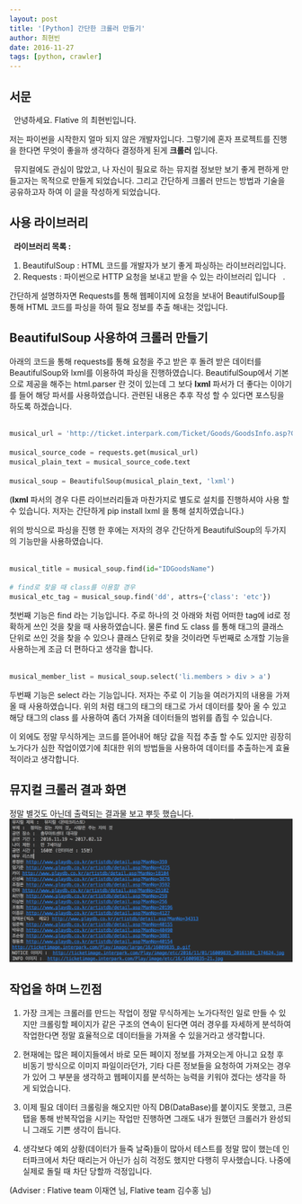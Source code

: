 ```yaml
---
layout: post
title: '[Python] 간단한 크롤러 만들기'
author: 최현빈
date: 2016-11-27
tags: [python, crawler]
---
```


## 서문

  안녕하세요. Flative 의 최현빈입니다.  

저는 파이썬을 시작한지 얼마 되지 않은 개발자입니다.  그렇기에 혼자 프로젝트를 진행을 한다면 무엇이 좋을까 생각하다 결정하게 된게 **크롤러** 입니다.

  뮤지컬에도 관심이 많았고, 나 자신이 필요로 하는 뮤지컬 정보만 보기 좋게 편하게 만들고자는 목적으로 만들게 되었습니다. 
그리고 간단하게 크롤러 만드는 방법과 기술을 공유하고자 하여 이 글을 작성하게 되었습니다. 
 

## 사용 라이브러리 

  **라이브러리 목록 :**

1. BeautifulSoup : HTML 코드를 개발자가 보기 좋게 파싱하는 라이브러리입니다. 
2. Requests : 파이썬으로 HTTP 요청을 보내고 받을 수 있는 라이브러리 입니다   .

간단하게 설명하자면 Requests를 통해 웹페이지에 요청을 보내어 BeautifulSoup를 통해 HTML 코드를 파싱을 하여 필요 정보를 추출 해내는 것입니다.

## BeautifulSoup 사용하여 크롤러 만들기

아래의 코드을 통해 requests를 통해 요청을 주고 받은 후 돌려 받은 데이터를 BeautifulSoup와 lxml를 이용하여 파싱을 진행하였습니다.
BeautifulSoup에서 기본으로 제공을 해주는 html.parser 란 것이 있는데 그 보다 **lxml** 파서가 더 좋다는 이야기를 들어 해당 파서를 사용하였습니다. 
관련된 내용은 추후 작성 할 수 있다면 포스팅을 하도록 하겠습니다.


```python

musical_url = 'http://ticket.interpark.com/Ticket/Goods/GoodsInfo.asp?GroupCode=16009835'

musical_source_code = requests.get(musical_url)
musical_plain_text = musical_source_code.text

musical_soup = BeautifulSoup(musical_plain_text, 'lxml')
```

(**lxml** 파서의 경우 다른 라이브러리들과 마찬가지로 별도로 설치를 진행하셔야 사용 할 수 있습니다. 저자는 간단하게 pip install lxml 을 통해 설치하였습니다.)

위의 방식으로 파싱을 진행 한 후에는 저자의 경우 간단하게 BeautifulSoup의 두가지의 기능만을 사용하였습니다.

```python

musical_title = musical_soup.find(id="IDGoodsName")

# find로 찾을 때 class를 이용할 경우 
musical_etc_tag = musical_soup.find('dd', attrs={'class': 'etc'})
```
첫번째 기능은 find 라는 기능입니다. 주로 하나의 것 아래와 처럼 어떠한 tag에 id로 정확하게 쓰인 것을 찾을 때 사용하였습니다.
물론 find 도 class 를 통해 태그의 클래스 단위로 쓰인 것을 찾을 수 있으나 클래스 단위로 찾을 것이라면 두번째로 소개할 기능을 사용하는게 조금 더 편하다고 생각을 합니다.


```python

musical_member_list = musical_soup.select('li.members > div > a')
```
두번째 기능은 select 라는 기능입니다. 저자는 주로 이 기능을 여러가지의 내용을 가져올 때 사용하였습니다. 
위의 처럼 태그의 태그의 태그로 가서 데이터를 찾아 올 수 있고 해당 태그의 class 를 사용하여 좀더 가져올 데이터들의 범위를 좁힐 수 있습니다.

이 외에도 정말 무식하게는 코드를 뜯어내어 해당 값을 직접 추출 할 수도 있지만 굉장히 노가다가 심한 작업이였기에 최대한 위의 방법들을 사용하여 데이터를 추출하는게 효율적이라고 생각합니다.


## 뮤지컬 크롤러 결과 화면
정말 별것도 아닌데 출력되는 결과물 보고 뿌듯 했습니다. 
![](/static/images/2016-11-27-simple-crawler/result.png)


## 작업을 하며 느낀점

1. 가장 크게는 크롤러를 만드는 작업이 정말 무식하게는 노가다적인 일로 만들 수 있지만 크롤링할 페이지가 같은 구조의 연속이 된다면 여러 경우를 자세하게 분석하여 작업한다면 정말 효율적으로 데이터들을 가져올 수 있을거라고 생각합니다.

2. 현재에는 많은 페이지들에서 바로 모든 페이지 정보를 가져오는게 아니고 요청 후 비동기 방식으로 이미지 파일이라던가, 기타 다른 정보들을 요청하여 가져오는 경우가 있어 그 부분을 생각하고 웹페이지를 분석하는 능력을 키워야 겠다는 생각을 하게 되었습니다.

3. 이제 필요 데이터 크롤링을 해오지만 아직 DB(DataBase)를 붙이지도 못했고, 크론탭을 통해 반복작업을 시키는 작업만 진행하면 그래도 내가 원했던 크롤러가 완성되니 그래도 기쁜 생각이 듭니다.

4. 생각보다 예외 상황(데이터가 들죽 날죽)들이 많아서 테스트를 정말 많이 했는데 인터파크에서 차단 때리는거 아닌가 심히 걱정도 했지만 다행히 무사했습니다. 나중에 실제로 돌릴 때 차단 당할까 걱정입니다.



(Adviser : Flative team 이재연 님, Flative team 김수홍 님) 

